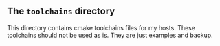 The `toolchains` directory
--------------------------

This directory contains cmake toolchains files for my hosts. These toolchains
should not be used as is. They are just examples and backup.
